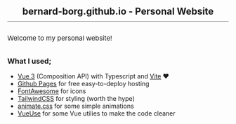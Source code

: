 <h2 style="text-align: center; font-weight: bold; border-bottom: 1px solid gray; padding-bottom: 10px">bernard-borg.github.io - Personal Website</h2>

<p style="font-size: 15px; padding-top: 10px; padding-bottom: 10px">Welcome to my personal website!</p>

### What I used;

-   [Vue 3](https://vuejs.org/) (Composition API) with Typescript and [Vite](https://vitejs.dev/) ❤️
-   [Github Pages](https://pages.github.com/) for free easy-to-deploy hosting
-   [FontAwesome](https://fontawesome.com/) for icons
-   [TailwindCSS](https://tailwindcss.com/) for styling (worth the hype)
-   [animate.css](https://animate.style/) for some simple animations
-   [VueUse](https://vueuse.org/) for some Vue utilies to make the code cleaner

